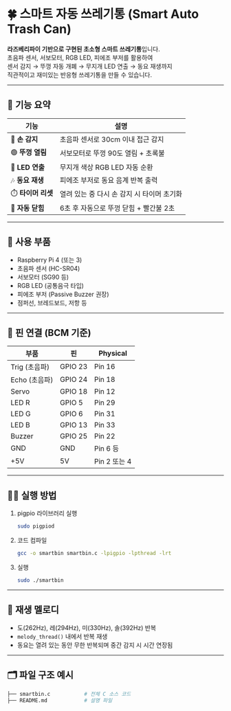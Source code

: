 # 🍀 스마트 자동 쓰레기통 (Smart Auto Trash Can)

**라즈베리파이 기반으로 구현된 초소형 스마트 쓰레기통**입니다.  
초음파 센서, 서보모터, RGB LED, 피에조 부저를 활용하여  
센서 감지 → 뚜껑 자동 개폐 → 무지개 LED 연출 → 동요 재생까지  
직관적이고 재미있는 반응형 쓰레기통을 만들 수 있습니다.

---

## 🔧 기능 요약

| 기능 | 설명 |
|------|------|
| 👋 **손 감지** | 초음파 센서로 30cm 이내 접근 감지 |
| 🟢 **뚜껑 열림** | 서보모터로 뚜껑 90도 열림 + 초록불 |
| 🌈 **LED 연출** | 무지개 색상 RGB LED 자동 순환 |
| 🎶 **동요 재생** | 피에조 부저로 동요 음계 반복 출력 |
| ⏱️ **타이머 리셋** | 열려 있는 중 다시 손 감지 시 타이머 초기화 |
| 🔴 **자동 닫힘** | 6초 후 자동으로 뚜껑 닫힘 + 빨간불 2초 |

---

## 🧰 사용 부품

- Raspberry Pi 4 (또는 3)
- 초음파 센서 (HC-SR04)
- 서보모터 (SG90 등)
- RGB LED (공통음극 타입)
- 피에조 부저 (Passive Buzzer 권장)
- 점퍼선, 브레드보드, 저항 등

---

## 🧾 핀 연결 (BCM 기준)

| 부품 | 핀 | Physical |
|------|----|----------|
| Trig (초음파) | GPIO 23 | Pin 16 |
| Echo (초음파) | GPIO 24 | Pin 18 |
| Servo | GPIO 18 | Pin 12 |
| LED R | GPIO 5 | Pin 29 |
| LED G | GPIO 6 | Pin 31 |
| LED B | GPIO 13 | Pin 33 |
| Buzzer | GPIO 25 | Pin 22 |
| GND | GND | Pin 6 등 |
| +5V | 5V | Pin 2 또는 4 |

---

## 🧑‍💻 실행 방법

1. pigpio 라이브러리 실행
    ```bash
    sudo pigpiod
    ```

2. 코드 컴파일
    ```bash
    gcc -o smartbin smartbin.c -lpigpio -lpthread -lrt
    ```

3. 실행
    ```bash
    sudo ./smartbin
    ```

---

## 🎼 재생 멜로디

- 도(262Hz), 레(294Hz), 미(330Hz), 솔(392Hz) 반복
- `melody_thread()` 내에서 반복 재생
- 동요는 열려 있는 동안 무한 반복되며 중간 감지 시 시간 연장됨

---

## 🗂️ 파일 구조 예시

```bash
├── smartbin.c           # 전체 C 소스 코드
├── README.md            # 설명 파일

